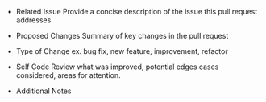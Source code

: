 - Related Issue
  Provide a concise description of the issue this pull request addresses
  
- Proposed Changes
  Summary of key changes in the pull request
  
- Type of Change
  ex. bug fix, new feature, improvement, refactor
  
- Self Code Review
  what was improved, potential edges cases considered, areas for attention.
  
- Additional Notes

